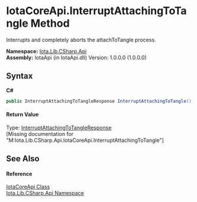 # IotaCoreApi.InterruptAttachingToTangle Method 
 

Interrupts and completely aborts the attachToTangle process.

**Namespace:**&nbsp;<a href="N_Iota_Lib_CSharp_Api">Iota.Lib.CSharp.Api</a><br />**Assembly:**&nbsp;IotaApi (in IotaApi.dll) Version: 1.0.0.0 (1.0.0.0)

## Syntax

**C#**<br />
``` C#
public InterruptAttachingToTangleResponse InterruptAttachingToTangle()
```


#### Return Value
Type: <a href="T_Iota_Lib_CSharp_Api_Core_InterruptAttachingToTangleResponse">InterruptAttachingToTangleResponse</a><br />\[Missing <returns> documentation for "M:Iota.Lib.CSharp.Api.IotaCoreApi.InterruptAttachingToTangle"\]

## See Also


#### Reference
<a href="T_Iota_Lib_CSharp_Api_IotaCoreApi">IotaCoreApi Class</a><br /><a href="N_Iota_Lib_CSharp_Api">Iota.Lib.CSharp.Api Namespace</a><br />